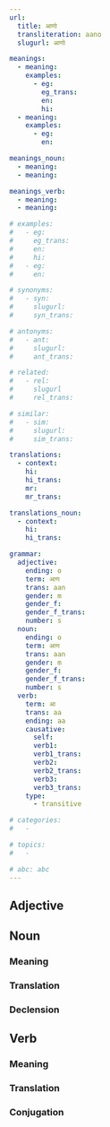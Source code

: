 ```yaml
---
url: 
  title: आणो
  transliteration: aano
  slugurl: आणो

meanings:
  - meaning:
    examples:
      - eg:
        eg_trans:
        en:
        hi:
  - meaning:
    examples:
      - eg:
        en:

meanings_noun:
  - meaning:
  - meaning: 

meanings_verb:
  - meaning:
  - meaning:   

# examples:
#   - eg:
#     eg_trans: 
#     en:
#     hi:
#   - eg:
#     en:

# synonyms:
#   - syn:
#     slugurl:
#     syn_trans: 

# antonyms:
#   - ant:
#     slugurl:
#     ant_trans: 

# related:
#   - rel:
#     slugurl
#     rel_trans: 

# similar:
#   - sim: 
#     slugurl:
#     sim_trans:

translations:
  - context:
    hi:
    hi_trans:
    mr:
    mr_trans:

translations_noun:
  - context:
    hi:
    hi_trans:

grammar:
  adjective:
    ending: o
    term: आण
    trans: aan
    gender: m
    gender_f: 
    gender_f_trans: 
    number: s
  noun:
    ending: o
    term: आण
    trans: aan
    gender: m
    gender_f: 
    gender_f_trans: 
    number: s
  verb:
    term: आ
    trans: aa
    ending: aa
    causative:
      self:
      verb1:
      verb1_trans:
      verb2:
      verb2_trans:
      verb3:
      verb3_trans:
    type:
      - transitive

# categories:
#   -

# topics:
#   -

# abc: abc   
---
```


## Adjective

## Noun
### Meaning
<meaning :meanings="meanings" :url="url"></meaning>

<!-- ### Examples
<eg :eg="examples" :url="url"></eg> -->

<!-- ### Synonyms
<syn :syn="synonyms" :url="url"></syn> -->

<!-- ### Antonyms
<ant :ant="antonyms" :url="url"></ant> -->

### Translation
<translation :translation="translations" :url="url"></translation>

### Declension
<noun-decl :grammar="grammar" :url="url"></noun-decl>

<!-- ### Related
<related :related="related" :url="url"></related> -->

<!-- ### Similar
<similar :similar="similar" :url="url"></similar> -->

## Verb
### Meaning
<meaning :meanings="meanings_verb" :url="url"></meaning>

<!-- ### Examples
<eg :eg="examples" :url="url"></eg> -->

<!-- ### Synonyms
<syn :syn="synonyms" :url="url"></syn> -->

<!-- ### Antonyms
<ant :ant="antonyms" :url="url"></ant> -->

### Translation
<translation :translation="translations_verb" :url="url"></translation>

### Conjugation
<verb-conj :grammar="grammar" :url="url"></verb-conj>

<!-- ### Related
<related :related="related" :url="url"></related> -->

<!-- ### Similar
<similar :similar="similar" :url="url"></similar> -->